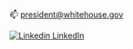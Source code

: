 📫 president@whitehouse.gov

[![Linkedin](https://i.stack.imgur.com/gVE0j.png) LinkedIn](www.linkedin.com/in/j-garrison)

<!---
GartzenDeHaes/GartzenDeHaes is a ✨ special ✨ repository because its `README.md` (this file) appears on your GitHub profile.
You can click the Preview link to take a look at your changes.
--->
